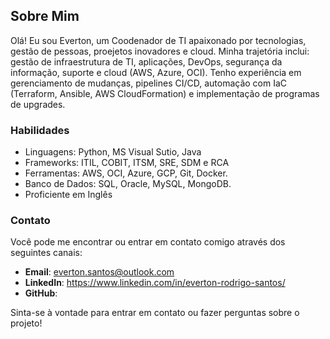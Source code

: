 ## Sobre Mim

Olá! Eu sou Everton, um Coodenador de TI apaixonado por tecnologias, gestão de pessoas, proejetos inovadores e cloud. 
Minha trajetória inclui: gestão de infraestrutura de TI, aplicações, DevOps, segurança da informação, suporte e cloud (AWS, Azure, OCI). 
Tenho experiência em gerenciamento de mudanças, pipelines CI/CD, automação com IaC (Terraform, Ansible, AWS CloudFormation) e implementação de programas de upgrades.

### Habilidades

- Linguagens: Python, MS Visual Sutio, Java
- Frameworks: ITIL, COBIT, ITSM, SRE, SDM e RCA
- Ferramentas: AWS, OCI, Azure, GCP, Git, Docker.
- Banco de Dados: SQL, Oracle, MySQL, MongoDB.
- Proficiente em Inglês

### Contato

Você pode me encontrar ou entrar em contato comigo através dos seguintes canais:

- **Email**: everton.santos@outlook.com
- **LinkedIn**: https://www.linkedin.com/in/everton-rodrigo-santos/
- **GitHub**:

Sinta-se à vontade para entrar em contato ou fazer perguntas sobre o projeto!



